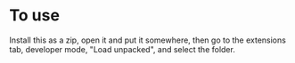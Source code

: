 # To use

Install this as a zip, open it and put it somewhere, then go to the extensions tab, developer mode, "Load unpacked", and select the folder.
